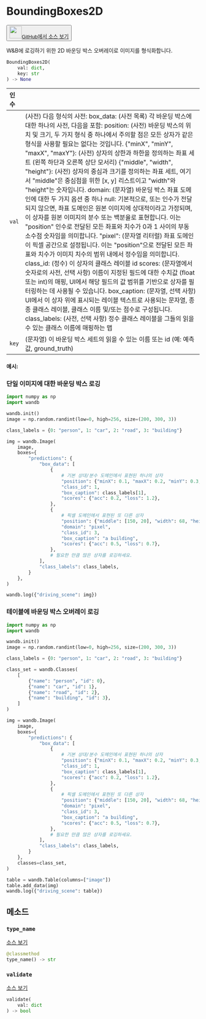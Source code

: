 
# BoundingBoxes2D

<p><button style={{display: 'flex', alignItems: 'center', backgroundColor: 'white', border: '1px solid #ddd', padding: '10px', borderRadius: '6px', cursor: 'pointer', boxShadow: '0 2px 3px rgba(0,0,0,0.1)', transition: 'all 0.3s'}}><a href='https://www.github.com/wandb/wandb/tree/v0.16.4/wandb/sdk/data_types/helper_types/bounding_boxes_2d.py#L16-L291' style={{fontSize: '1.2em', display: 'flex', alignItems: 'center'}}><img src='https://github.githubassets.com/images/modules/logos_page/GitHub-Mark.png' height='32px' width='32px' style={{marginRight: '10px'}}/>GitHub에서 소스 보기</a></button></p>


W&B에 로깅하기 위한 2D 바운딩 박스 오버레이로 이미지를 형식화합니다.

```python
BoundingBoxes2D(
    val: dict,
    key: str
) -> None
```

| 인수 |  |
| :--- | :--- |
|  `val` |  (사전) 다음 형식의 사전: box_data: (사전 목록) 각 바운딩 박스에 대한 하나의 사전, 다음을 포함: position: (사전) 바운딩 박스의 위치 및 크기, 두 가지 형식 중 하나에서 주의할 점은 모든 상자가 같은 형식을 사용할 필요는 없다는 것입니다. {"minX", "minY", "maxX", "maxY"}: (사전) 상자의 상한과 하한을 정의하는 좌표 세트 (왼쪽 하단과 오른쪽 상단 모서리) {"middle", "width", "height"}: (사전) 상자의 중심과 크기를 정의하는 좌표 세트, 여기서 "middle"은 중심점을 위한 [x, y] 리스트이고 "width"와 "height"는 숫자입니다. domain: (문자열) 바운딩 박스 좌표 도메인에 대한 두 가지 옵션 중 하나 null: 기본적으로, 또는 인수가 전달되지 않으면, 좌표 도메인은 원본 이미지에 상대적이라고 가정되며, 이 상자를 원본 이미지의 분수 또는 백분율로 표현합니다. 이는 "position" 인수로 전달된 모든 좌표와 치수가 0과 1 사이의 부동 소수점 숫자임을 의미합니다. "pixel": (문자열 리터럴) 좌표 도메인이 픽셀 공간으로 설정됩니다. 이는 "position"으로 전달된 모든 좌표와 치수가 이미지 치수의 범위 내에서 정수임을 의미합니다. class_id: (정수) 이 상자의 클래스 레이블 id scores: (문자열에서 숫자로의 사전, 선택 사항) 이름이 지정된 필드에 대한 수치값 (float 또는 int)의 매핑, UI에서 해당 필드의 값 범위를 기반으로 상자를 필터링하는 데 사용될 수 있습니다. box_caption: (문자열, 선택 사항) UI에서 이 상자 위에 표시되는 레이블 텍스트로 사용되는 문자열, 종종 클래스 레이블, 클래스 이름 및/또는 점수로 구성됩니다. class_labels: (사전, 선택 사항) 정수 클래스 레이블을 그들의 읽을 수 있는 클래스 이름에 매핑하는 맵 |
|  `key` |  (문자열) 이 바운딩 박스 세트의 읽을 수 있는 이름 또는 id (예: 예측값, ground_truth) |

#### 예시:

### 단일 이미지에 대한 바운딩 박스 로깅




```python
import numpy as np
import wandb

wandb.init()
image = np.random.randint(low=0, high=256, size=(200, 300, 3))

class_labels = {0: "person", 1: "car", 2: "road", 3: "building"}

img = wandb.Image(
    image,
    boxes={
        "predictions": {
            "box_data": [
                {
                    # 기본 상대/분수 도메인에서 표현된 하나의 상자
                    "position": {"minX": 0.1, "maxX": 0.2, "minY": 0.3, "maxY": 0.4},
                    "class_id": 1,
                    "box_caption": class_labels[1],
                    "scores": {"acc": 0.2, "loss": 1.2},
                },
                {
                    # 픽셀 도메인에서 표현된 또 다른 상자
                    "position": {"middle": [150, 20], "width": 68, "height": 112},
                    "domain": "pixel",
                    "class_id": 3,
                    "box_caption": "a building",
                    "scores": {"acc": 0.5, "loss": 0.7},
                },
                # 필요한 만큼 많은 상자를 로깅하세요.
            ],
            "class_labels": class_labels,
        }
    },
)

wandb.log({"driving_scene": img})
```

### 테이블에 바운딩 박스 오버레이 로깅




```python
import numpy as np
import wandb

wandb.init()
image = np.random.randint(low=0, high=256, size=(200, 300, 3))

class_labels = {0: "person", 1: "car", 2: "road", 3: "building"}

class_set = wandb.Classes(
    [
        {"name": "person", "id": 0},
        {"name": "car", "id": 1},
        {"name": "road", "id": 2},
        {"name": "building", "id": 3},
    ]
)

img = wandb.Image(
    image,
    boxes={
        "predictions": {
            "box_data": [
                {
                    # 기본 상대/분수 도메인에서 표현된 하나의 상자
                    "position": {"minX": 0.1, "maxX": 0.2, "minY": 0.3, "maxY": 0.4},
                    "class_id": 1,
                    "box_caption": class_labels[1],
                    "scores": {"acc": 0.2, "loss": 1.2},
                },
                {
                    # 픽셀 도메인에서 표현된 또 다른 상자
                    "position": {"middle": [150, 20], "width": 68, "height": 112},
                    "domain": "pixel",
                    "class_id": 3,
                    "box_caption": "a building",
                    "scores": {"acc": 0.5, "loss": 0.7},
                },
                # 필요한 만큼 많은 상자를 로깅하세요.
            ],
            "class_labels": class_labels,
        }
    },
    classes=class_set,
)

table = wandb.Table(columns=["image"])
table.add_data(img)
wandb.log({"driving_scene": table})
```

## 메소드

### `type_name`

[소스 보기](https://www.github.com/wandb/wandb/tree/v0.16.4/wandb/sdk/data_types/helper_types/bounding_boxes_2d.py#L215-L217)

```python
@classmethod
type_name() -> str
```

### `validate`

[소스 보기](https://www.github.com/wandb/wandb/tree/v0.16.4/wandb/sdk/data_types/helper_types/bounding_boxes_2d.py#L219-L274)

```python
validate(
    val: dict
) -> bool
```